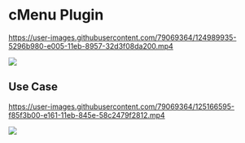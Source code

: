 # cMenu Plugin

https://user-images.githubusercontent.com/79069364/124989935-5296b980-e005-11eb-8957-32d3f08da200.mp4

![](https://github.com/chetachiezikeuzor/cMenu-Plugin/blob/master/assets/cMenu.png)

## Use Case

https://user-images.githubusercontent.com/79069364/125166595-f85f3b00-e161-11eb-845e-58c2479f2812.mp4


<a href="https://www.buymeacoffee.com/chetachi"><img src="https://img.buymeacoffee.com/button-api/?text=Buy me a coffee&emoji=&slug=chetachi&button_colour=e3e7ef&font_colour=000000&font_family=Inter&outline_colour=000000&coffee_colour=FFDD00"></a>
